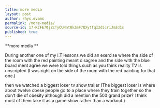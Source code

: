 ```yaml
---
title: more media
layout: post
author: rhys.evans
permalink: /more-media/
source-id: 17-RzFE70jZcTyCUNnt0kZmF7QXytfqI2d5criJm2d1s
published: true
---
```

**more media **

During another one of my I.T lessons we did an exercise where the side of the room with the red painting meant disagree and the side with the blue board ment agree we were told things such as you think reality TV is unscripted (I was right on the side of the room with the red painting for that one.)  

then we watched a biggest loser tv show trailer (The biggest loser is where about twelve obese people go to a place where they train together so the don't die of obesity although did a mention the 500 grand prize? I think most of them take it as a game show rather than a workout.)

